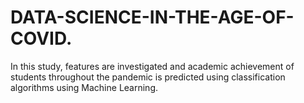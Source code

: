 # DATA-SCIENCE-IN-THE-AGE-OF-COVID.
In this study, features are investigated and academic achievement of students throughout the pandemic is predicted using classification algorithms using Machine Learning. 
